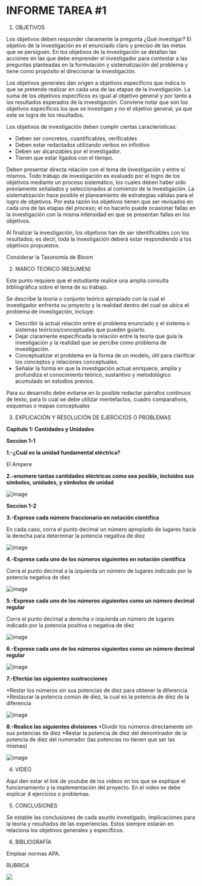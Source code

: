 # INFORME TAREA #1


1. OBJETIVOS

Los objetivos deben responder claramente la pregunta ¿Qué investigar? 
El objetivo de la investigación es el enunciado claro y preciso de las metas que se persiguen. En los objetivos de la investigación se detallan las acciones en las que debe emprender el investigador para contestar a las preguntas planteadas en la formulación y sistematización del problema y tiene como propósito el direccionar la investigación. 

Los objetivos generales dan origen a objetivos específicos que indica lo que se pretende realizar en cada una de las etapas de la investigación. La suma de los objetivos específicos es igual al objetivo general y por tanto a los resultados esperados de la investigación. Conviene notar que son los objetivos específicos los que se investigan y no el objetivo general, ya que este se logra de los resultados. 

Los objetivos de investigación deben cumplir ciertas características: 
* Deben ser concretos, cuantificables, verificables 
* Deben estar redactados utilizando verbos en infinitivo 
* Deben ser alcanzables por el investigador. 
* Tienen que estar ligados con el tiempo. 


Deben presentar directa relación con el tema de investigación y entre sí mismos. Todo trabajo de investigación es evaluado por el logro de los objetivos mediante un proceso sistemático, los cuales deben haber sido previamente señalados y seleccionados al comienzo de la investigación. La sistematización hace posible el planeamiento de estrategias válidas para el logro de objetivos. Por esta razón los objetivos tienen que ser revisados en cada una de las etapas del proceso; el no hacerlo puede ocasionar fallas en la investigación con la misma intensidad en que se presentan fallas en los objetivos. 

Al finalizar la investigación, los objetivos han de ser identificables con los resultados; es decir, toda la investigación deberá estar respondiendo a los objetivos propuestos. 

Considerar la Taxonomía de Bloom

2. MARCO TEÓRICO (RESUMEN)

Este punto requiere que el estudiante realice una amplia consulta bibliográfica sobre el tema de su trabajo.

Se describe la teoría o conjunto teórico apropiado con la cual el investigador enfrenta su proyecto y la realidad dentro del cual se ubica el problema de investigación, incluye:
* Describir la actual relación entre el problema enunciado y el sistema o sistemas teóricos/conceptuales que pueden guiarlo.
* Dejar claramente especificada la relación entre la teoría que guía la investigación y la realidad que se percibe como problema de investigación.
* Conceptualizar el problema en la forma de un modelo, útil para clarificar los conceptos y relaciones conceptuales.
* Señalar la forma en que la investigación actual enriquece, amplía y profundiza el conocimiento teórico, sustantivo y metodológico acumulado en estudios previos.

Para su desarrollo debe evitarse en lo posible redactar párrafos continuos de texto, para lo cual se debe utilizar  mentefactos, cuadro comparativos, esquemas o mapas conceptuales

3. EXPLICACIÓN Y RESOLUCIÓN DE EJERCICIOS O PROBLEMAS

**Capitulo 1: Cantidades y Unidades**

**Seccion 1-1**

**1.-¿Cuál es la unidad fundamental eléctrica?**

El Ampere 

**2.-enumere tantas cantidades eléctricas como sea posible, incluidos sus símbolos, unidades, y símbolos de unidad**

![image](https://user-images.githubusercontent.com/105570939/168455426-9aae246f-0640-4581-abb0-b01838a2089b.png)

**Seccion 1-2**

**3.-Exprese cada número fraccionario en notación científica**

En cada caso, corra el punto decimal un número apropiado de lugares hacia la derecha para determinar la potencia negativa de diez

![image](https://user-images.githubusercontent.com/105570939/168456179-2119f5ec-bb09-4cc1-bc5d-ea4d02dd633a.png)

**4.-Exprese cada uno de los números siguientes en notación científica**

Corra el punto decimal a la izquierda un número de lugares indicado por la potencia negativa de diez

![image](https://user-images.githubusercontent.com/105570939/168456443-55ab7715-6ea9-4553-96d9-d6ced2cfc986.png)

**5.-Exprese cada uno de los números siguientes como un número decimal regular**

Corra el punto decimal a derecha o izquierda un número de lugares indicado por la potencia positiva o negativa de diez

![image](https://user-images.githubusercontent.com/105570939/168456690-a0708ddf-ecd3-487e-bf81-85c4d44a10ac.png)

**6.-Exprese cada uno de los números siguientes como un número decimal regular**

![image](https://user-images.githubusercontent.com/105570939/168457000-ca10839f-799b-4417-9f4f-57f338006e84.png)

**7.-Efectúe las siguientes sustracciones**

*Restar los números sin sus potencias de diez para obtener la diferencia
*Restaurar la potencia común de diez, la cual es la potencia de diez de la diferencia

![image](https://user-images.githubusercontent.com/105570939/168457947-1e621ad9-1a73-41f2-a2ab-362f992627ce.png)

**8.-Realice las siguientes divisiones**
*Dividir los números directamente sin sus potencias de diez
*Restar la potencia de diez del denominador de la potencia de diez del numerador (las potencias no tienen que ser las mismas)

![image](https://user-images.githubusercontent.com/105570939/168458229-07f9509f-7147-4021-bc0a-a2e659d83f0e.png)

4. VIDEO

Aqui den estar el link de youtube de los videos en los que se explique el funcionamiento y la implementación del proyecto.
En el video se debe explicar 4 ejercicios o problemas.


5. CONCLUSIONES

Se estable las conclusiones de cada asunto investigado, implicaciones para la teoría y resultados de las experiencias. Estos siempre estarán en relaciona los objetivos generales y específicos.

6. BIBLIOGRAFÍA

Emplear normas APA.

RUBRICA

![](https://github.com/doalulema/InformeTarea/blob/main/Tarea.png)
